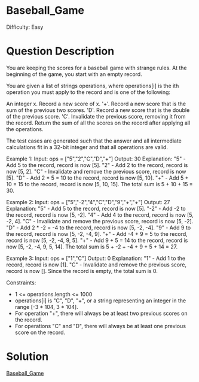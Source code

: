 
# Baseball_Game

Difficulty: Easy

# Question Description

You are keeping the scores for a baseball game with strange rules. At the beginning of the game, you start with an empty record.

You are given a list of strings operations, where operations[i] is the ith operation you must apply to the record and is one of the following:

An integer x.
Record a new score of x.
'+'.
Record a new score that is the sum of the previous two scores.
'D'.
Record a new score that is the double of the previous score.
'C'.
Invalidate the previous score, removing it from the record.
Return the sum of all the scores on the record after applying all the operations.

The test cases are generated such that the answer and all intermediate calculations fit in a 32-bit integer and that all operations are valid.

Example 1:
Input: ops = ["5","2","C","D","+"]
Output: 30
Explanation:
"5" - Add 5 to the record, record is now [5].
"2" - Add 2 to the record, record is now [5, 2].
"C" - Invalidate and remove the previous score, record is now [5].
"D" - Add 2 * 5 = 10 to the record, record is now [5, 10].
"+" - Add 5 + 10 = 15 to the record, record is now [5, 10, 15].
The total sum is 5 + 10 + 15 = 30.

Example 2:
Input: ops = ["5","-2","4","C","D","9","+","+"]
Output: 27
Explanation:
"5" - Add 5 to the record, record is now [5].
"-2" - Add -2 to the record, record is now [5, -2].
"4" - Add 4 to the record, record is now [5, -2, 4].
"C" - Invalidate and remove the previous score, record is now [5, -2].
"D" - Add 2 * -2 = -4 to the record, record is now [5, -2, -4].
"9" - Add 9 to the record, record is now [5, -2, -4, 9].
"+" - Add -4 + 9 = 5 to the record, record is now [5, -2, -4, 9, 5].
"+" - Add 9 + 5 = 14 to the record, record is now [5, -2, -4, 9, 5, 14].
The total sum is 5 + -2 + -4 + 9 + 5 + 14 = 27.

Example 3:
Input: ops = ["1","C"]
Output: 0
Explanation:
"1" - Add 1 to the record, record is now [1].
"C" - Invalidate and remove the previous score, record is now [].
Since the record is empty, the total sum is 0.

Constraints:

- 1 <= operations.length <= 1000
- operations[i] is "C", "D", "+", or a string representing an integer in the range [-3 * 104, 3 * 104].
- For operation "+", there will always be at least two previous scores on the record.
- For operations "C" and "D", there will always be at least one previous score on the record.

# Solution

[Baseball_Game]([682]Baseball_Game.py)

    